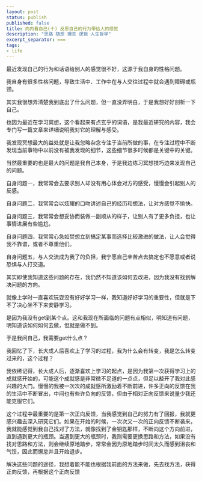 ```yaml
---
layout: post
status: publish
published: false
title: 向内看自己(十) 反思自己的行为带给人的感觉
description: "思路 随想 理念 逻辑 人生哲学"
excerpt_separator: ===
tags:
- life
---
```


最近发现自己的行为和话语给别人的感觉很不好，这源于我自身的性格问题。

我自身有很多性格问题，导致生活中、工作中在与人交往过程中就会遇到障碍或瓶颈。

其实我很想弄清楚我到底出了什么问题，但一直没弄明白，于是我想好好剖析一下自己。

也因为最近在学习冥想，这个看起来有点玄乎的词语，是我最近研究的内容，我会专门写一篇文章来详细说明我对它的理解与感受。

我发现冥想最大的益处就是让我忽略杂念专注于当前所做的事，在专注过程中不断发现当前事物中以前没有被我发现的细节，这些细节很多时候都是关键中的关键。

当然最重要的也是最大的问题是我自己本身，于是我边练习冥想技巧边来发现自己的问题。

自身问题一，我常常会去要求别人却没有用心体会对方的感受，慢慢会引起别人的反感。

自身问题二，我常常会以炫耀的口吻讲述自己的经历和想法，让对方感觉不愉快。

自身问题三，我常常会想妥协而装做一副顺从的样子，让别人有了更多负担，也让事情进展有些尴尬。

自身问题四，我常常心急如焚想立刻搞定某事而选择比较激进的做法，让人会觉得我不靠谱，或者不尊重他们。

自身问题五，与人交流成为我了的负担，我宁愿自己辛苦点去搞定也不愿意或者说恐惧与人打交道。

其实即使我知道这些问题的存在，我仍然不知道该如何去改进，因为我没有找到解决问题的方向。

就像上学时一直喜欢玩耍没有好好学习一样，我知道好好学习的重要性，但就是下不了决心坐不下来安静学习。

是因为我没有get到某个点。这和我现在所面临的问题有点相似，明知道有问题，明知道该如何如何去做，但就是做不到。

于是我问自己，我需要get什么点？

我回忆了下，长大成人后喜欢上了学习的过程，我为什么会有转变，我是怎么转变过来的，这个过程？

我依稀记得，长大成人后，逐渐喜欢上学习的起点，是因为我第一次获得学习上的成就感开始的，可能这个成就感是非常微不足道的一点点，但足以敲开了我对此感兴趣的大门。慢慢的我被一次次的成就感所激励着不断前进，许多正向的反馈在我的生活中不断冒出，中间也有些许负向的反馈，但由于相对正向反馈来说量少我还能克服它们。

这个过程中最重要的是第一次正向反馈，当我感觉到自己的努力有了回报，我就更感兴趣去深入研究它们。如果在开始的时候，一次次又一次的正向反馈不断袭来，我就能感觉到我自己找对了方法，就像找到了金钥匙那样，不断向这个方向前进，直到遇到更大的瓶颈。当遇到更大的瓶颈时，我则需要更换思路和方法，如果没有找对思路和方法，则会继续原地踏步，常常会因为原地踏步时间太久而感到沮丧和气馁，因此而懈怠并且开始退步。

解决这些问题的途径，我想着能不能也根据我前面的方法来做，先去找方法，获得正向反馈，再根据这个正向反馈


